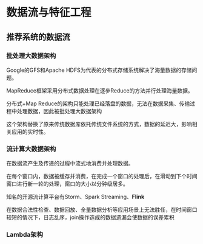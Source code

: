 # 数据流与特征工程



## 推荐系统的数据流

### 批处理大数据架构

Google的GFS和Apache HDFS为代表的分布式存储系统解决了海量数据的存储问题。

MapReduce框架采用分布式数据处理在逐步Reduce的方法并行处理海量数据。

分布式+Map Reduce的架构只能处理已经落盘的数据，无法在数据采集、传输过程中处理数据，因此被批处理大数据架构

这个架构替换了原来传统数据库依托传统文件系统的方式，数据的延迟大，影响相关应用的实时性。



### 流计算大数据架构

在数据流产生及传递的过程中流式地消费并处理数据。

在每个窗口内，数据被缓存并消费，在完成一个窗口的处理后，在滑动到下个时间窗口进行新一轮的处理，窗口的大小以分钟级居多。



知名的开源流计算平台有Storm、Spark Streaming、**Flink**



在数据合法性检查、数据回放、全量数据分析等应用场景上无法胜任，在时间窗口较短的情况下，日志乱序，join操作造成的数据遗漏会使数据的误差累积



### Lambda架构

